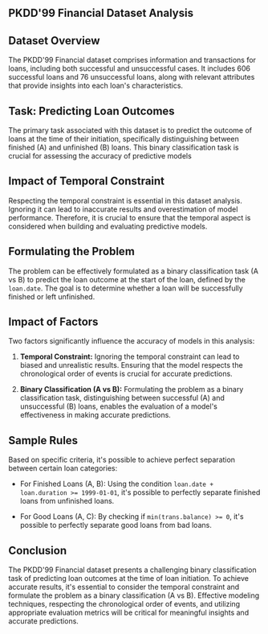 ## PKDD'99 Financial Dataset Analysis ##

##  Dataset Overview

The PKDD'99 Financial dataset comprises information and transactions for loans, including both successful and unsuccessful cases. It includes 606 successful loans and 76 unsuccessful loans, along with relevant attributes that provide insights into each loan's characteristics.

## Task: Predicting Loan Outcomes

The primary task associated with this dataset is to predict the outcome of loans at the time of their initiation, specifically distinguishing between finished (A) and unfinished (B) loans. This binary classification task is crucial for assessing the accuracy of predictive models

## Impact of Temporal Constraint

Respecting the temporal constraint is essential in this dataset analysis. Ignoring it can lead to inaccurate results and overestimation of model performance. Therefore, it is crucial to ensure that the temporal aspect is considered when building and evaluating predictive models.

## Formulating the Problem   

The problem can be effectively formulated as a binary classification task (A vs B) to predict the loan outcome at the start of the loan, defined by the `loan.date`. The goal is to determine whether a loan will be successfully finished or left unfinished.

## Impact of Factors

Two factors significantly influence the accuracy of models in this analysis:

1. **Temporal Constraint:** Ignoring the temporal constraint can lead to biased and unrealistic results. Ensuring that the model respects the chronological order of events is crucial for accurate predictions.

2. **Binary Classification (A vs B):** Formulating the problem as a binary classification task, distinguishing between successful (A) and unsuccessful (B) loans, enables the evaluation of a model's effectiveness in making accurate predictions.

## Sample Rules  

Based on specific criteria, it's possible to achieve perfect separation between certain loan categories:

- For Finished Loans (A, B): Using the condition `loan.date + loan.duration >= 1999-01-01`, it's possible to perfectly separate finished loans from unfinished loans.

- For Good Loans (A, C): By checking if `min(trans.balance) >= 0`, it's possible to perfectly separate good loans from bad loans.

## Conclusion

The PKDD'99 Financial dataset presents a challenging binary classification task of predicting loan outcomes at the time of loan initiation. To achieve accurate results, it's essential to consider the temporal constraint and formulate the problem as a binary classification (A vs B). Effective modeling techniques, respecting the chronological order of events, and utilizing appropriate evaluation metrics will be critical for meaningful insights and accurate predictions. 
